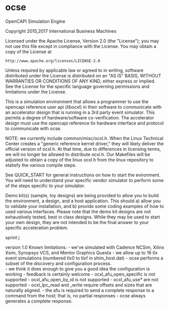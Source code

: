 # ocse

OpenCAPI Simulation Engine

Copyright 2015,2017 International Business Machines

Licensed under the Apache License, Version 2.0 (the "License");
you may not use this file except in compliance with the License.
You may obtain a copy of the License at

    http://www.apache.org/licenses/LICENSE-2.0

Unless required by applicable law or agreed to in writing, software
distributed under the License is distributed on an "AS IS" BASIS,
WITHOUT WARRANTIES OR CONDITIONS OF ANY KIND, either express or implied.
See the License for the specific language governing permissions and
limitations under the License.

This is a simulation environment that allows a programmer to use the opencapi reference user api (libocxl) in their 
software to communicate with an accelerator design that is running in a 3rd party event simulator.  This permits a 
degree of hardware/software co-verification.  The accelerator design must use the opencapi reference tlx hardware 
interface and protocol to communicate with ocse.

NOTE: we currently include common/misc/ocxl.h.  When the Linux Technical Center creates a "generic reference kernel 
driver," they will likely deliver the official version of ocxl.h.  At that time, due to differences in licensing 
terms, we will no longer be allowed to distribute ocxl.h.  Our Makefiles will be adjusted to obtain a copy of the 
linux ocxl.h from the linux repository to statisfy the various compile steps.

See QUICK_START for general instructions on how to start the evironment.  You will need to understand your specific
vendor simulator to perform some of the steps specific to your simulator.

Demo kit(s) (sample, toy designs) are being provided to allow you to build the environment, a design, and a
host application.  This should a) allow you to validate your installation, and b) provide some coding examples
of how to used various interfaces.  Please note that the demo kit designs are not exhaustively tested, best in class
designs.  While they may be used to start your own design, they are not intended to be the final answer to your
specific acceleration problem.

sprint j

version 1.0 Known limitations:
	- we've simulated with Cadence NCSim, Xilinx Xsim, Synopsys VCS, and Mentor Graphics Questa
	- we allow up to 16 tlx event simulations (numbered tlx0 to tlxf in shim_host.dat)
	- ocse performs a subset of the discovery and configuration process.  
	      - we think it does enough to give you a good idea the configuration is working
	      - feedback is certainly welcome
	- ocxl_afu_open_specific is not supported
	- ocxl_afu_open_by_id is not supported
	- ocxl_afu_use* are not supported
	- ocxl_lpc_read and _write require offsets and sizes that are naturally aligned.
	- the afu is required to send a complete response to a command from the host; that is, no partial responses
	- ocse always generates a complete response.
	

